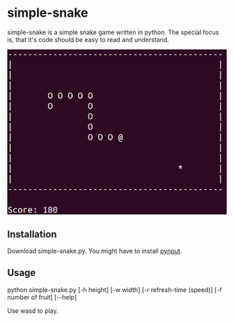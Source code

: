 # simple-snake
simple-snake is a simple snake game written in python. The special focus is, that it's code should be easy to read and understand.

![Alt text](/screenshots/simple-snake.png?raw=true "default gamemode")

## Installation
Download simple-snake.py. You might have to install [pynput](https://pypi.org/project/pynput/).

## Usage
python simple-snake.py [-h height] [-w width] [-r refresh-time (speed)] [-f number of fruit] [--help]

Use wasd to play.
